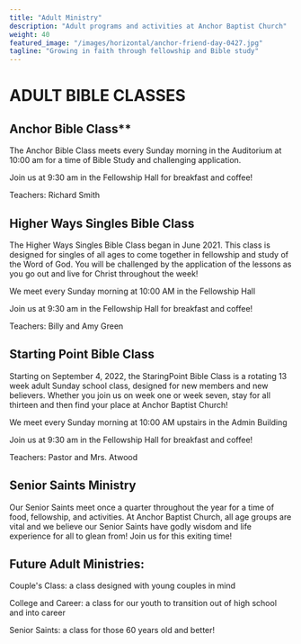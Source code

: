 ```yaml
---
title: "Adult Ministry"
description: "Adult programs and activities at Anchor Baptist Church"
weight: 40
featured_image: "/images/horizontal/anchor-friend-day-0427.jpg"
tagline: "Growing in faith through fellowship and Bible study"
---
```


# ADULT BIBLE CLASSES

## Anchor Bible Class**

The Anchor Bible Class meets every Sunday morning in the Auditorium at 10:00 am for a time of Bible Study and challenging application. 

Join us at 9:30 am in the Fellowship Hall for breakfast and coffee!

Teachers: Richard Smith

## Higher Ways Singles Bible Class

The Higher Ways Singles Bible Class began in June 2021. This class is designed for singles of all ages to come together in fellowship and study of the Word of God. You will be challenged by the application of the lessons as you go out and live for Christ throughout the week!

We meet every Sunday morning at 10:00 AM in the Fellowship Hall

Join us at 9:30 am in the Fellowship Hall for breakfast and coffee!

Teachers: Billy and Amy Green

## Starting Point Bible Class

Starting on September 4, 2022, the StaringPoint Bible Class is a rotating 13 week adult Sunday school class, designed for new members and new believers. Whether you join us on week one or week seven, stay for all thirteen and then find your place at Anchor Baptist Church!

We meet every Sunday morning at 10:00 AM upstairs in the Admin Building

Join us at 9:30 am in the Fellowship Hall for breakfast and coffee!

Teachers: Pastor and Mrs. Atwood

## Senior Saints Ministry

Our Senior Saints meet once a quarter throughout the year for a time of food, fellowship, and activities. At Anchor Baptist Church, all age groups are vital and we believe our Senior Saints have godly wisdom and life experience for all to glean from! Join us for this exiting time!

## Future Adult Ministries:

Couple's Class: a class designed with young couples in mind

College and Career: a class for our youth to transition out of high school and into career

Senior Saints: a class for those 60 years old and better! 